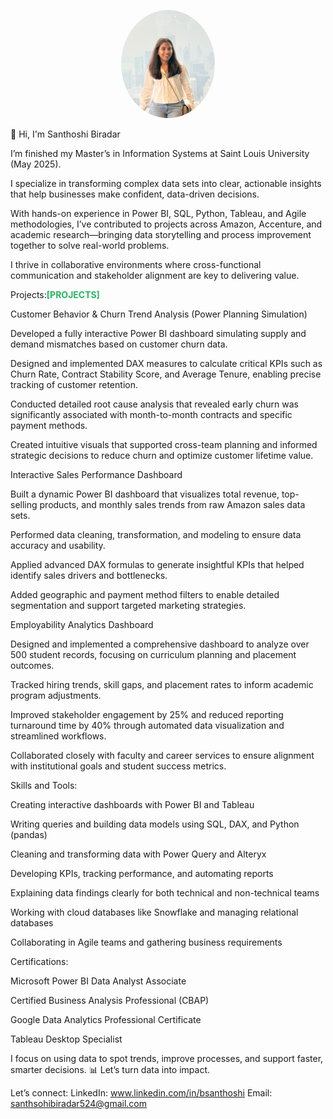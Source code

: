 <p align="center">
  <img src="images/profile.jpg" width="150" style="border-radius: 50%;" alt="Santhoshi Biradar" />
</p>
👋 Hi, I'm Santhoshi Biradar

I’m finished my Master’s in Information Systems at Saint Louis University (May 2025).

I specialize in transforming complex data sets into clear, actionable insights that help businesses make confident, data-driven decisions.

With hands-on experience in Power BI, SQL, Python, Tableau, and Agile methodologies, I’ve contributed to projects across Amazon, Accenture, and academic research—bringing data storytelling and process improvement together to solve real-world problems.

I thrive in collaborative environments where cross-functional communication and stakeholder alignment are key to delivering value.

Projects:<span style="color:#28B463;font-weight:bold;">[PROJECTS]</span>

Customer Behavior & Churn Trend Analysis (Power Planning Simulation)

Developed a fully interactive Power BI dashboard simulating supply and demand mismatches based on customer churn data.

Designed and implemented DAX measures to calculate critical KPIs such as Churn Rate, Contract Stability Score, and Average Tenure, enabling precise tracking of customer retention.

Conducted detailed root cause analysis that revealed early churn was significantly associated with month-to-month contracts and specific payment methods.

Created intuitive visuals that supported cross-team planning and informed strategic decisions to reduce churn and optimize customer lifetime value.

Interactive Sales Performance Dashboard

Built a dynamic Power BI dashboard that visualizes total revenue, top-selling products, and monthly sales trends from raw Amazon sales data sets.

Performed data cleaning, transformation, and modeling to ensure data accuracy and usability.

Applied advanced DAX formulas to generate insightful KPIs that helped identify sales drivers and bottlenecks.

Added geographic and payment method filters to enable detailed segmentation and support targeted marketing strategies.

Employability Analytics Dashboard

Designed and implemented a comprehensive dashboard to analyze over 500 student records, focusing on curriculum planning and placement outcomes.

Tracked hiring trends, skill gaps, and placement rates to inform academic program adjustments.

Improved stakeholder engagement by 25% and reduced reporting turnaround time by 40% through automated data visualization and streamlined workflows.

Collaborated closely with faculty and career services to ensure alignment with institutional goals and student success metrics.

Skills and Tools:

Creating interactive dashboards with Power BI and Tableau

Writing queries and building data models using SQL, DAX, and Python (pandas)

Cleaning and transforming data with Power Query and Alteryx

Developing KPIs, tracking performance, and automating reports

Explaining data findings clearly for both technical and non-technical teams

Working with cloud databases like Snowflake and managing relational databases

Collaborating in Agile teams and gathering business requirements

Certifications:

Microsoft Power BI Data Analyst Associate

Certified Business Analysis Professional (CBAP)

Google Data Analytics Professional Certificate

Tableau Desktop Specialist

I focus on using data to spot trends, improve processes, and support faster, smarter decisions.
📊 Let’s turn data into impact.

Let’s connect:
LinkedIn: www.linkedin.com/in/bsanthoshi
Email: santhsohibiradar524@gmail.com
